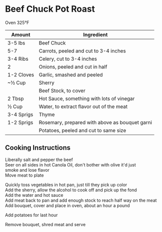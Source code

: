 # Beef Chuck Pot Roast  
  
Oven 325°F  
  
|Amount|Ingredient|  
|----|----|  
3-5 lbs | Beef Chuck  
5-7 | Carrots, peeled and cut to 3-4 inches  
3-4 Ribs | Celery, cut to 3-4 inches  
2 | Onions, peeled and cut in half  
1-2 Cloves | Garlic, smashed and peeled  
\~½ Cup | Sherry  
 || Beef Stock, to cover  
2 Tbsp | Hot Sauce, something with lots of vinegar  
½ Cup | Water, to extract flavor out of the meat  
3-4 Sprigs | Thyme  
1-2 Sprigs | Rosemary, prepared with above as bouquet garni  
 || Potatoes, peeled and cut to same size  
  
## Cooking Instructions  
Liberally salt and pepper the beef  
Seer on all sides in hot Canola Oil, don't bother with olive it'd just  
smoke and lose flavor  
Move meat to plate  
  
Quickly toss vegetables in hot pan, just till they pick up color  
Add the sherry, allow the alcohol to cook off and pick up the fond  
Add the water and hot sauce  
Add meat back to pan and add enough stock to reach half way on the meat  
Add bouquet, cover and place in oven, about an hour a pound  
  
Add potatoes for last hour  
  
Remove bouquet, shred meat and serve  
  
  
  